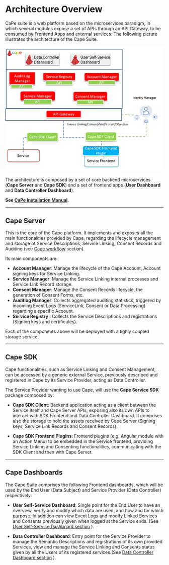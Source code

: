# Architecture Overview

CaPe suite is a web platform based on the microservices paradigm, in which several modules expose a set of APIs through an API Gateway, to be consumed by Frontend Apps and external services. 
The following picture illustrates the architecture of the Cape Suite.

![alt tag](cape_architecture.png "Cape Architecture")


The architecture is composed by a set of core backend microservices (**Cape Server** and **Cape SDK**) and a set of frontend apps (**User Dashboard** and **Data Controller Dashboard**).


**See [CaPe Installation Manual](../install/index.md).**

---
## Cape Server
This is the core of the Cape platform. It implements and exposes all the main functionalities provided by Cape, regarding the lifecycle management and storage of Service Descriptions, Service Linking, Consent Records and Auditing (see [Cape workflow](workflow/workflow.md) section).

Its main components are: 

 - **Account Manager**: Manage the lifecycle of the Cape Account, Account signing keys for Service Linking. 
 - **Service Manager**: Manage the Service Linking internal processes and Service Link Record storage.
 - **Consent Manager**: Manage the Consent Records lifecycle, the generation of Consent Forms, etc.
 - **Auditlog Manager**: Collects aggregated auditing statistics, triggered by incoming Event Logs (ServiceLink, Consent or Data Processing) regarding a specific Account.
 - **Service Registry** : Collects the Service Descriptions and registrations (Signing keys and certificates).

Each of the components above will be deployed with a tighly coupled storage service.

---
## Cape SDK
Cape functionalities, such as Service Linking and Consent Management, can be accessed by a generic external Service, previously described and registered in Cape by its Service Provider, acting as Data Controller.

The Service Provider wanting to use Cape, will use the **Cape Service SDK** package composed by:

 - **Cape SDK Client**: Backend application acting as a client between the Service itself and Cape Server APIs, exposing also its own APIs to interact with SDK Frontend and Data Controller Dashboard. It comprises also the storage to hold the assets received by Cape Server (Signing keys, Service Link Records and Consent Records).
 
 - **Cape SDK Frontend Plugins**: Frontend plugins (e.g. Angular module with an Action Menu) to be embedded in the Service frontend, providing Service Linking and Consenting functionalities, communicating with the SDK Client and then with Cape Server.

---
## Cape Dashboards
The Cape Suite comprises the following Frontend dashboards, which will be used by the End User (Data Subject) and Service Provider (Data Controller) respectively:

 - **User Self-Service Dashboard**: Single point for the End User to have an overview, verify and modify which data are used, and how and for which purpose. In addition can view Event Logs and modify Linked Services and Consents previously given when logged at the Service ends. (See [User Self-Service Dashboard section](dashboards/user-dashboard/index.md) ).
    
 - **Data Controller Dashboard**: Entry point for the Service Provider to manage the Semantic Descriptions and registrations of its own provided Services, view and manage the Service Linking and Consents status given by all the Users of its registered services.(See [Data Controller Dashboard section](dashboards/data-controller-dashboard/index.md) ).
	
	

